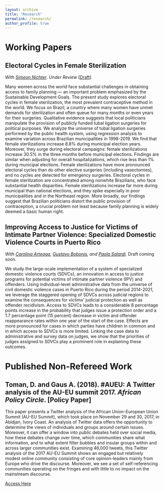 ```yaml
---
layout: archive
title: "Research"
permalink: /research/
author_profile: true
---
```



# Working Papers

## Electoral Cycles in Female Sterilization 
*With [Simeon Nichter](https://sites.google.com/site/simeonnichter/home)*. *Under Review* [[Draft](adsf.com)]

Many women across the world face substantial challenges in obtaining access to family planning — an important problem emphasized by the Sustainable Development Goals. The present study explores electoral cycles in female sterilization, the most prevalent contraceptive method in the world. We focus on Brazil, a country where many women have unmet demands for sterilization and often queue for many months or even years for their surgeries. Qualitative evidence suggests that local politicians manipulate the provision of publicly funded tubal ligation surgeries for political purposes. We analyze the universe of tubal ligation surgeries performed by the public health system, using regression analysis to examine variation across Brazilian municipalities in 1998-2019.  We find that female sterilizations increase 8.8% during municipal election years. Moreover, they surge during electoral campaigns:  female sterilizations increase 30.5% in the three months before municipal elections.  Findings are similar when adjusting for overall hospitalizations, which rise less than 1% during municipal elections. Female sterilizations have more pronounced electoral cycles than do other elective surgeries (including vasectomies), and no cycles are detected for emergency surgeries. Electoral cycles in female sterilization are concentrated among nonwhite Brazilians, who face substantial health disparities. Female sterilizations increase far more during municipal than national elections, and they spike especially in poor municipalities and in the Northeast region.  More broadly, our findings suggest that Brazilian politicians distort the public provision of contraception, a crucial problem not least because family planning is widely deemed a basic human right.

## Improving Access to Justice for Victims of Intimate Partner Violence: Specialized Domestic Violence Courts in Puerto Rico
*With [Carolina Arteaga](https://www.carolinaarteaga.com/), [Gustavo Bobonis](https://www.economics.utoronto.ca/gustavo.bobonis), and [Paola Salardi](https://sites.google.com/site/paolasalardi/home?authuser=0).* Draft coming soon.

We study the large-scale implementation of a system of specialized domestic violence courts (SDVCs), an innovation in access to justice programs for potential victims of intimate partner violence (IPV) and offenders. Using individual-level administrative data from the universe of civil domestic violence cases in Puerto Rico during the period 2014-2021, we leverage the staggered opening of SDVCs across judicial regions to examine the consequences for victims' judicial protection as well as offender recidivism. Access to SDVCs leads to a considerable 8 percentage points increase in the probability that judges issue a protection order and a 1.7 percentage point (15 percent) decrease in victim and offender reappearance rates within one year of the start of the case. Effects are more pronounced for cases in which parties have children in common and in which access to SDVCs is more limited. Linking the case data to administrative and survey data on judges, we show that the priorities of judges assigned to SDVCs play a prominent role in explaining these outcomes.


# Published Non-Refereed Work

## Toman, D. and Gaus A. (2018). #AUEU: A Twitter analysis of the AU-EU summit 2017. _African Policy Circle_. [Policy Paper]

This paper presents a Twitter analysis of the African Union-European Union Summit (AU-EU Summit), which took place on November 29 and 30, 2017, in Abidjan, Ivory Coast. An analysis of Twitter data offers the opportunity to determine the views of individuals and groups around certain issues. Moreover, it can offer a window into public debates held over social media, how these debates change over time, which communities share what information, and to what extent filter bubbles and insular groups within and across larger communities exist. 
Examining 46,000 tweets, this Twitter analysis of the 2017 AU-EU Summit shows an engaged but relatively modest online community consisting of core opinion-leaders mainly from Europe who drive the discourse. Moreover, we see a set of self-referencing communities operating on the fringes and with little to no impact on the mainstream discourse. 

[Access Here](https://www.gppi.net/media/APC_2018__AUEU_Twitter_Analysis.pdf)
